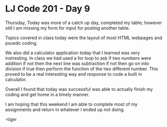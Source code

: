# LJ Code 201 - Day 9

Thursday, Today was more of a catch up day, completed my table; however still I am missing my form for input for posting another table.

Topics covered in class today were the layout of most HTML webpages and psuedo coding.

We also did a calculator application today that I learned was very instresting.
In class we had used a for loop to ask if two numbers were addition if not then the next line was subtraction if not then go on into division if  true then perform the function of the two different number. This proved to be a real interesting way and response to code a built in calculator.

Overall I found that today was successful was able to actually finish my coding and get home in a timely manner.

I am hoping that this weekend I am able to complete most of my assignments and
return in whatever I ended up not doing.


-tiger
